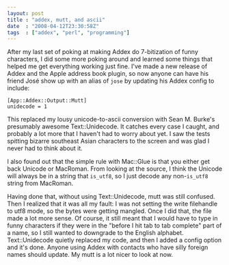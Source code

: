 ```yaml
---
layout: post
title : "addex, mutt, and ascii"
date  : "2008-04-12T23:30:58Z"
tags  : ["addex", "perl", "programming"]
---
```

After my last set of poking at making Addex do 7-bitization of funny
characters, I did some more poking around and learned some things that helped
me get everything working just fine.  I've made a new release of Addex and the
Apple address book plugin, so now anyone can have his friend Jos&eacute; show
up with an alias of `jose` by updating his Addex config to include:

    [App::Addex::Output::Mutt]
    unidecode = 1

This replaced my lousy unicode-to-ascii conversion with Sean M. Burke's
presumably awesome Text::Unidecode.  It catches every case I caught, and
probably a lot more that I haven't had to worry about yet.  I saw the tests
spitting bizarre southeast Asian characters to the screen and was glad I never
had to think about it.

I also found out that the simple rule with Mac::Glue is that you either get
back Unicode or MacRoman.  From looking at the source, I think the Unicode will
always be in a string that `is_utf8`, so I just decode any non-`is_utf8` string
from MacRoman.

Having done that, without using Text::Unidecode, mutt was still confused.  Then
I realized that it was all my fault:  I was not setting the write filehandle to
utf8 mode, so the bytes were getting mangled.  Once I did that, the file made a
lot more sense.  Of course, it still meant that I would have to type in funny
characters if they were in the "before I hit tab to tab complete" part of a
name, so I still wanted to downgrade to the English alphabet.  Text::Unidecode
quietly replaced my code, and then I added a config option and it's done.
Anyone using Addex with contacts who have silly foreign names should update.
My mutt is a lot nicer to look at now.

